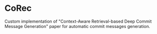 # CoRec
Custom implementation of "Context-Aware Retrieval-based Deep Commit Message Generation" paper for automatic commit messages generation.
